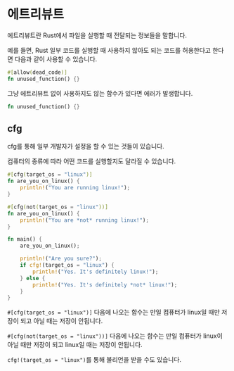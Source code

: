 # 에트리뷰트

에트리뷰트란 Rust에서 파일을 실행할 때 전달되는 정보들을 말합니다.

예를 들면, Rust 일부 코드를 실행할 때 사용하지 않아도 되는 코드를 허용한다고 한다면 다음과 같이 사용할 수 있습니다.

```rust
#[allow(dead_code)]
fn unused_function() {}
```

그냥 에트리뷰트 없이 사용하지도 않는 함수가 있다면 에러가 발생합니다.

```rust
fn unused_function() {}
```

## cfg

cfg를 통해 일부 개발자가 설정을 할 수 있는 것들이 있습니다.

컴퓨터의 종류에 따라 어떤 코드를 실행할지도 달라질 수 있습니다.

```rust
#[cfg(target_os = "linux")]
fn are_you_on_linux() {
    println!("You are running linux!");
}

#[cfg(not(target_os = "linux"))]
fn are_you_on_linux() {
    println!("You are *not* running linux!");
}

fn main() {
    are_you_on_linux();

    println!("Are you sure?");
    if cfg!(target_os = "linux") {
        println!("Yes. It's definitely linux!");
    } else {
        println!("Yes. It's definitely *not* linux!");
    }
}
```

`#[cfg(target_os = "linux")]` 다음에 나오는 함수는 만일 컴퓨터가 linux일 때만 저장이 되고 아닐 때는 저장이 안됩니다.

`#[cfg(not(target_os = "linux"))]` 다음에 나오는 함수는 만일 컴퓨터가 linux이 아닐 때만 저장이 되고 linux일 때는 저장이 안됩니다.

`cfg!(target_os = "linux")`를 통해 불리언을 받을 수도 있습니다.
